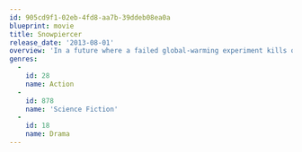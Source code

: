```yaml
---
id: 905cd9f1-02eb-4fd8-aa7b-39ddeb08ea0a
blueprint: movie
title: Snowpiercer
release_date: '2013-08-01'
overview: 'In a future where a failed global-warming experiment kills off most life on the planet, a class system evolves aboard the Snowpiercer, a train that travels around the globe via a perpetual-motion engine.'
genres:
  -
    id: 28
    name: Action
  -
    id: 878
    name: 'Science Fiction'
  -
    id: 18
    name: Drama
---
```

